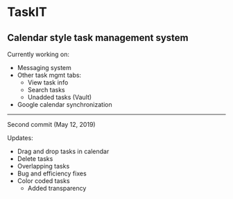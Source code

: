 # TaskIT
Calendar style task management system
---
Currently working on:
 - Messaging system
 - Other task mgmt tabs:
   + View task info
   + Search tasks
   + Unadded tasks (Vault)
 - Google calendar synchronization
__________________________________________

Second commit (May 12, 2019)

Updates:
 - Drag and drop tasks in calendar
 - Delete tasks
 - Overlapping tasks
 - Bug and efficiency fixes
 - Color coded tasks
   + Added transparency
